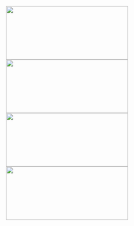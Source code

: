 <p align="center">
<a href="https://github.com/treschar/jtzm.me#gh-dark-mode-only">
  <img height=140dp width=320dp align="center" src="https://github-readme-stats.vercel.app/api/pin/?username=treschar&repo=jtzm.me&theme=dark#gh-dark-mode-only" />
</a>
<a href="https://github.com/treschar/jtzm.me#gh-light-mode-only">
  <img height=140dp width=320dp align="center" src="https://github-readme-stats.vercel.app/api/pin/?username=treschar&repo=jtzm.me&theme=light#gh-light-mode-only" />
</a>
<br />
<a href="https://github.com/treschar/pf-pricing-source#gh-dark-mode-only">
  <img height=140dp width=320dp align="center" src="https://github-readme-stats.vercel.app/api/pin/?username=treschar&repo=pf-pricing-source&theme=dark#gh-dark-mode-only" />
</a>
<a href="https://github.com/treschar/pf-pricing-source#gh-light-mode-only">
  <img height=140dp width=320dp align="center" src="https://github-readme-stats.vercel.app/api/pin/?username=treschar&repo=pf-pricing-source&theme=light#gh-light-mode-only" />
</a>
</p>

<!-- Proudly created with GPRM ( https://gprm.itsvg.in ) -->
